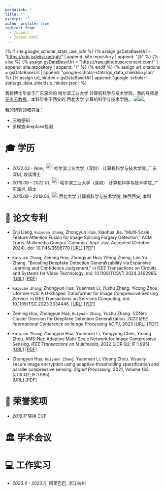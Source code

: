 ```yaml
---
permalink: /
title: ""
excerpt: ""
author_profile: true
redirect_from: 
  - /about/
  - /about.html
---
```


{% if site.google_scholar_stats_use_cdn %}
{% assign gsDataBaseUrl = "https://cdn.jsdelivr.net/gh/" | append: site.repository | append: "@" %}
{% else %}
{% assign gsDataBaseUrl = "https://raw.githubusercontent.com/" | append: site.repository | append: "/" %}
{% endif %}
{% assign url_citations = gsDataBaseUrl | append: "google-scholar-stats/gs_data_shieldsio.json" %}
{% assign url_hindex = gsDataBaseUrl | append: "google-scholar-stats/gs_data_shieldsio_hindex.json" %}

<span class='anchor' id='about-me'></span>

我将博士毕业于广东深圳的 哈尔滨工业大学 计算机科学与技术学院，我的导师是[花忠云教授](https://huazhongyun.github.io/)。本科毕业于西安的 西北大学 计算机科学与技术学院。 <a href='https://scholar.google.com/citations?user=Cn-lWgIAAAAJ'><img src="https://img.shields.io/endpoint?url={{ url_citations | url_encode }}&logo=Google%20Scholar&labelColor=f6f6f6&color=9cf&style=flat&label=citations"></a><a href='https://scholar.google.com/citations?user=Cn-lWgIAAAAJ'><img src="https://img.shields.io/endpoint?url={{ url_hindex | url_encode }}&logo=Google%20Scholar&labelColor=0000ff&color=ffa500&style=plastic&label=h-index"></a>。


我的研究领域包括：
- 压缩感知
- 多模态deepfake检测
  


<span class='anchor' id='-xl'></span>

# 🎓 学历
- *2022.03 - Now*, <a href="https://www.hitsz.edu.cn/index.html"><img class="svg" src="https://cdn.jsdelivr.net/gh/RedamancyAY/CloudImage@main/img/202310182132949.png" width="23pt"></a> 哈尔滨工业大学（深圳） 计算机科学与技术学院, 广东深圳, 攻读博士 
- *2019.09 - 2022.01*, <a href="https://www.hitsz.edu.cn/index.html"><img class="svg" src="https://cdn.jsdelivr.net/gh/RedamancyAY/CloudImage@main/img/202310182132949.png" width="23pt"></a> 哈尔滨工业大学（深圳） 计算机科学与技术学院, 广东深圳, 硕士 
- *2015.09 - 2019.06*, <a href="https://www.scu.edu.cn/"><img class="svg" src="https://cdn.jsdelivr.net/gh/RedamancyAY/CloudImage@main/img/202310182134883.png" width="20pt"></a> 西北大学 计算机科学与技术学院, 陕西西安, 本科

<span class='anchor' id='-lwzl'></span>
# 📝 论文专利

- Enji Liang, `Kuiyuan Zhang`, Zhongyun Hua, Xiaohua Jia. "Multi-Scale Feature Attention Fusion for Image Splicing Forgery Detection," ACM Trans. Multimedia Comput. Commun. Appl. Just Accepted (October 2024). doi: 10.1145/3698770 [[URL]](https://dl.acm.org/doi/10.1145/3698770) [[PDF]](https://dl.acm.org/doi/10.1145/3698770)

- `Kuiyuan Zhang`; Zeming Hou; Zhongyun Hua; Yifeng Zheng; Leo Yu Zhang. "Boosting Deepfake Detection Generalizability via Expansive Learning and Confidence Judgement," in IEEE Transactions on Circuits and Systems for Video Technology, doi: 10.1109/TCSVT.2024.3462985. [[URL]](https://ieeexplore.ieee.org/abstract/document/10684474) [[PDF]](https://ieeexplore.ieee.org/abstract/document/10684474)

- `Kuiyuan Zhang`; Zhongyun Hua; Yuanman Li; Yushu Zhang; Yicong Zhou. Uformer-ICS: A U-Shaped Transformer for Image Compressive Sensing Service. in IEEE Transactions on Services Computing, doi: 10.1109/TSC.2023.3334446. [[URL]](https://ieeexplore.ieee.org/abstract/document/10323186) [[PDF]](https://ieeexplore.ieee.org/abstract/document/10323186)

- Zeming Hou, Zhongyun Hua, `Kuiyuan Zhang`, Yushu Zhang. CDNet: Cluster Decision for Deepfake Detection Generalization. *2023 IEEE International Conference on Image Processing (ICIP)*, 2023
[[URL]](https://ieeexplore.ieee.org/abstract/document/10223180) [[PDF]](https://ieeexplore.ieee.org/abstract/document/10223180)

-	`Kuiyuan Zhang`, Zhongyun Hua, Yuanman Li, Yongyong Chen, Yicong Zhou. AMS-Net: Adaptive Multi-Scale Network for Image Compressive Sensing. *IEEE Transactions on Multimedia*, 2022 (JCR:Q2; IF:1.995)  
[[URL]](https://ieeexplore.ieee.org/abstract/document/9855869) [[PDF]](https://ieeexplore.ieee.org/abstract/document/9855869)

-	Zhongyun Hua, `Kuiyuan Zhang`, Yuanman Li, Yicong Zhou. Visually secure image encryption using adaptive-thresholding sparsification and parallel compressive sensing. *Signal Processing*, 2021, Volume 183. (JCR:Q2; IF:1.995)  
[[URL]](https://www.sciencedirect.com/science/article/abs/pii/S0165168421000372) [[PDF]](https://www.sciencedirect.com/science/article/abs/pii/S0165168421000372) 


<span class='anchor' id='-ryjx'></span>

# 🏅 荣誉奖项
- *2019.11* 获得 CCF

<span class='anchor' id='-xshy'></span>

# 🏛️ 学术会议

<span class='anchor' id='-gzsx'></span>

# 💻 工作实习
- *2023.4 - 2023.11*, 阿里巴巴, 浙江杭州
